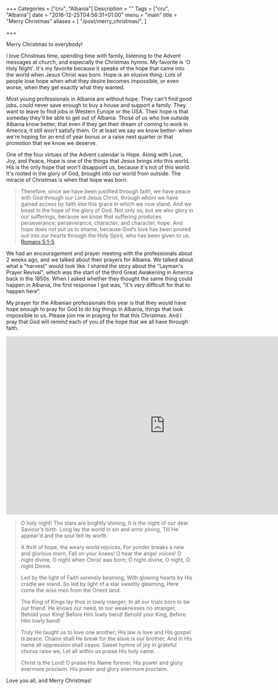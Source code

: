 +++
Categories = ["cru", "Albania"]
Description = ""
Tags = ["cru", "Albania"]
date = "2016-12-25T04:56:31+01:00"
menu = "main"
title = "Merry Christmas"
aliases = [
  "/post/merry_christmas/",
]

+++

Merry Christmas to everybody!

I love Christmas time, spending time with family, listening to the Advent messages at church, and especially the Christmas hymns.  My favorite is 'O Holy Night'.  It's my favorite because it speaks of the hope that came into the world when Jesus Christ was born.  Hope is an elusive thing.  Lots of people lose hope when what they desire becomes impossible, or even worse, when they get exactly what they wanted.

Most young professionals in Albania are without hope.  They can't find good jobs, could never save enough to buy a house and support a family.  They want to leave to find jobs in Western Europe or the USA.  Their hope is that someday they'll be able to get out of Albania.  Those of us who live outside Albania know better, that even if they get their dream of coming to work in America, it still won't satisfy them.  Or at least we say we know better- when we're hoping for an end of year bonus or a raise next quarter or that promotion that we know we deserve.

One of the four virtues of the Advent calendar is Hope.  Along with Love, Joy, and Peace, Hope is one of the things that Jesus brings into this world.  His is the only hope that won't disappoint us, because it's not of this world.  It's rooted in the glory of God, brought into our world from outside.  The miracle of Christmas is when that hope was born.

> Therefore, since we have been justified through faith, we have peace with God through our Lord Jesus 
> Christ, through whom we have gained access by faith into this grace in which we now stand. And we 
> boast in the hope of the glory of God. Not only so, but we also glory in our sufferings, because we 
> know that suffering produces perseverance; perseverance, character; and character, hope. And hope 
> does not put us to shame, because God’s love has been poured out into our hearts through the Holy 
> Spirit, who has been given to us.
> <span class="source"><a href="http://biblehub.com/niv/romans/5.htm">Romans 5:1-5</a></span>

We had an encouragement and prayer meeting with the professionals about 2 weeks ago, and we talked about their prayers for Albania.  We talked about what a "harvest" would look like.  I shared the story about the "Layman's Prayer Revival", which was the start of the third Great Awakening in America back in the 1850s.  When I asked whether they thought the same thing could happen in Albania, the first response I got was, "it's very difficult for that to happen here".

My prayer for the Albanian professionals this year is that they would have hope enough to pray for God to do big things in Albania, things that look impossible to us.  Please join me in praying for that this Christmas.  And I pray that God will remind each of you of the hope that we all have through faith.

<div class="video-container">
<iframe width="854" height="480" src="https://www.youtube.com/embed/0Ii1J6z5hTY" frameborder="0" allowfullscreen></iframe>
</div>

> O holy night! The stars are brightly shining,
> It is the night of our dear Saviour's birth.
> Long lay the world in sin and error pining,
> Till He appear'd and the soul felt its worth.
> 
> A thrill of hope, the weary world rejoices,
> For yonder breaks a new and glorious morn.
> Fall on your knees! O hear the angel voices!
> O night divine, O night when Christ was born;
> O night divine, O night, O night Divine. 
> 
> Led by the light of Faith serenely beaming,
> With glowing hearts by His cradle we stand.
> So led by light of a star sweetly gleaming,
> Here come the wise men from the Orient land.
> 
> The King of Kings lay thus in lowly manger;
> In all our trials born to be our friend.
> He knows our need, to our weaknesses no stranger,
> Behold your King! Before Him lowly bend!
> Behold your King, Before Him lowly bend! 
> 
> Truly He taught us to love one another;
> His law is love and His gospel is peace.
> Chains shall He break for the slave is our brother;
> And in His name all oppression shall cease.
> Sweet hymns of joy in grateful chorus raise we,
> Let all within us praise His holy name.
> 
> Christ is the Lord! O praise His Name forever,
> His power and glory evermore proclaim.
> His power and glory evermore proclaim.

Love you all, and Merry Christmas!


